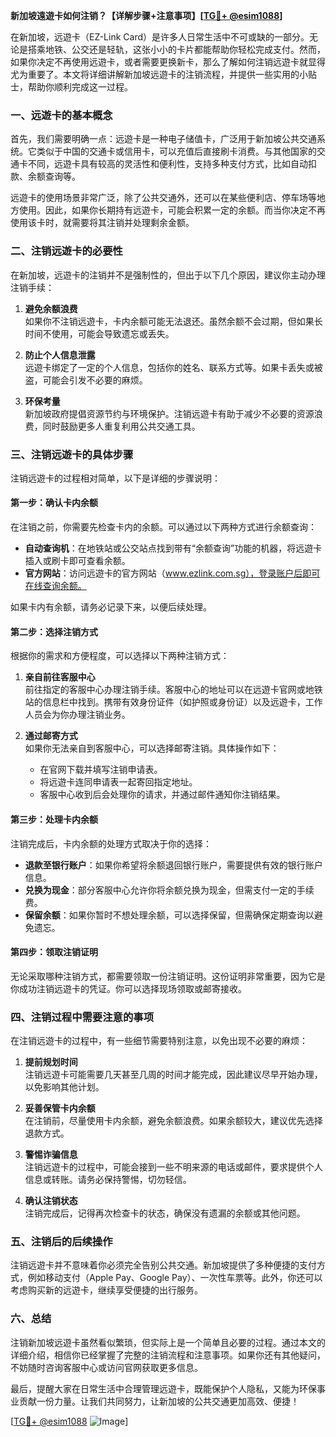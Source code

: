 **新加坡遠遊卡如何注销？【详解步骤+注意事项】[[TG💪+ @esim1088](https://t.me/s/esim1088)]**

在新加坡，远遊卡（EZ-Link Card）是许多人日常生活中不可或缺的一部分。无论是搭乘地铁、公交还是轻轨，这张小小的卡片都能帮助你轻松完成支付。然而，如果你决定不再使用远遊卡，或者需要更换新卡，那么了解如何注销远遊卡就显得尤为重要了。本文将详细讲解新加坡远遊卡的注销流程，并提供一些实用的小贴士，帮助你顺利完成这一过程。

### **一、远遊卡的基本概念**
首先，我们需要明确一点：远遊卡是一种电子储值卡，广泛用于新加坡公共交通系统。它类似于中国的交通卡或信用卡，可以充值后直接刷卡消费。与其他国家的交通卡不同，远遊卡具有较高的灵活性和便利性，支持多种支付方式，比如自动扣款、余额查询等。

远遊卡的使用场景非常广泛，除了公共交通外，还可以在某些便利店、停车场等地方使用。因此，如果你长期持有远遊卡，可能会积累一定的余额。而当你决定不再使用该卡时，就需要将其注销并处理剩余金额。

### **二、注销远遊卡的必要性**
在新加坡，远遊卡的注销并不是强制性的，但出于以下几个原因，建议你主动办理注销手续：

1. **避免余额浪费**  
   如果你不注销远遊卡，卡内余额可能无法退还。虽然余额不会过期，但如果长时间不使用，可能会导致遗忘或丢失。

2. **防止个人信息泄露**  
   远遊卡绑定了一定的个人信息，包括你的姓名、联系方式等。如果卡丢失或被盗，可能会引发不必要的麻烦。

3. **环保考量**  
   新加坡政府提倡资源节约与环境保护。注销远遊卡有助于减少不必要的资源浪费，同时鼓励更多人重复利用公共交通工具。

### **三、注销远遊卡的具体步骤**
注销远遊卡的过程相对简单，以下是详细的步骤说明：

#### **第一步：确认卡内余额**
在注销之前，你需要先检查卡内的余额。可以通过以下两种方式进行余额查询：
- **自动查询机**：在地铁站或公交站点找到带有“余额查询”功能的机器，将远遊卡插入或刷卡即可查看余额。
- **官方网站**：访问远遊卡的官方网站（www.ezlink.com.sg），登录账户后即可在线查询余额。

如果卡内有余额，请务必记录下来，以便后续处理。

#### **第二步：选择注销方式**
根据你的需求和方便程度，可以选择以下两种注销方式：

1. **亲自前往客服中心**  
   前往指定的客服中心办理注销手续。客服中心的地址可以在远遊卡官网或地铁站的信息栏中找到。携带有效身份证件（如护照或身份证）以及远遊卡，工作人员会为你办理注销业务。

2. **通过邮寄方式**  
   如果你无法亲自到客服中心，可以选择邮寄注销。具体操作如下：
   - 在官网下载并填写注销申请表。
   - 将远遊卡连同申请表一起寄回指定地址。
   - 客服中心收到后会处理你的请求，并通过邮件通知你注销结果。

#### **第三步：处理卡内余额**
注销完成后，卡内余额的处理方式取决于你的选择：
- **退款至银行账户**：如果你希望将余额退回银行账户，需要提供有效的银行账户信息。
- **兑换为现金**：部分客服中心允许你将余额兑换为现金，但需支付一定的手续费。
- **保留余额**：如果你暂时不想处理余额，可以选择保留，但需确保定期查询以避免遗忘。

#### **第四步：领取注销证明**
无论采取哪种注销方式，都需要领取一份注销证明。这份证明非常重要，因为它是你成功注销远遊卡的凭证。你可以选择现场领取或邮寄接收。

### **四、注销过程中需要注意的事项**
在注销远遊卡的过程中，有一些细节需要特别注意，以免出现不必要的麻烦：

1. **提前规划时间**  
   注销远遊卡可能需要几天甚至几周的时间才能完成，因此建议尽早开始办理，以免影响其他计划。

2. **妥善保管卡内余额**  
   在注销前，尽量使用卡内余额，避免余额浪费。如果余额较大，建议优先选择退款方式。

3. **警惕诈骗信息**  
   注销远遊卡的过程中，可能会接到一些不明来源的电话或邮件，要求提供个人信息或转账。请务必保持警惕，切勿轻信。

4. **确认注销状态**  
   注销完成后，记得再次检查卡的状态，确保没有遗漏的余额或其他问题。

### **五、注销后的后续操作**
注销远遊卡并不意味着你必须完全告别公共交通。新加坡提供了多种便捷的支付方式，例如移动支付（Apple Pay、Google Pay）、一次性车票等。此外，你还可以考虑购买新的远遊卡，继续享受便捷的出行服务。

### **六、总结**
注销新加坡远遊卡虽然看似繁琐，但实际上是一个简单且必要的过程。通过本文的详细介绍，相信你已经掌握了完整的注销流程和注意事项。如果你还有其他疑问，不妨随时咨询客服中心或访问官网获取更多信息。

最后，提醒大家在日常生活中合理管理远遊卡，既能保护个人隐私，又能为环保事业贡献一份力量。让我们共同努力，让新加坡的公共交通更加高效、便捷！

[[TG💪+ @esim1088](https://t.me/s/esim1088) ![Image](https://i.postimg.cc/4NQfJmqS/Snipaste-2025-05-13-00-14-12.png)]